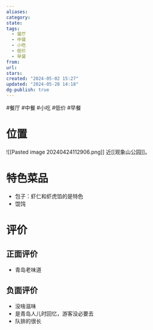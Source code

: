 ```yaml
---
aliases: 
category: 
state: 
tags:
  - 餐厅
  - 中餐
  - 小吃
  - 低价
  - 早餐
from: 
url: 
stars: 
created: "2024-05-02 15:27"
updated: "2024-05-28 14:18"
dg-publish: true
---
```

#餐厅 #中餐 #小吃 #低价 #早餐 
# 位置
![[Pasted image 20240424112906.png]]
近[[观象山公园]]。

# 特色菜品
- 包子：虾仁和虾虎馅的是特色
- 馄饨
# 评价
## 正面评价
- 青岛老味道
## 负面评价
- 没啥滋味
- 是青岛人儿时回忆，游客没必要去
- 队排的很长
